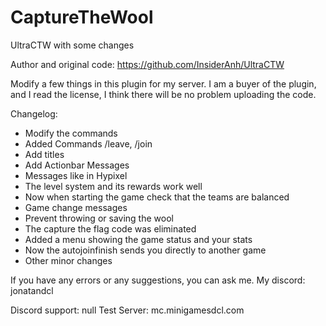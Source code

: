 # CaptureTheWool
UltraCTW with some changes

Author and original code: https://github.com/InsiderAnh/UltraCTW

Modify a few things in this plugin for my server.
I am a buyer of the plugin, and I read the license, I think there will be no problem uploading the code.

Changelog:
- Modify the commands
- Added Commands /leave, /join
- Add titles
- Add Actionbar Messages
- Messages like in Hypixel
- The level system and its rewards work well
- Now when starting the game check that the teams are balanced
- Game change messages
- Prevent throwing or saving the wool
- The capture the flag code was eliminated
- Added a menu showing the game status and your stats
- Now the autojoinfinish sends you directly to another game
- Other minor changes

If you have any errors or any suggestions, you can ask me.
My discord: jonatandcl

Discord support: null
Test Server: mc.minigamesdcl.com

